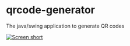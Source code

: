 qrcode-generator
================

The java/swing application to generate QR codes

[![Screen short](https://raw.github.com/javadev/qrcode-generator/master/qrcode.png)](http://javadev.github.com/qrcode-generator/)
